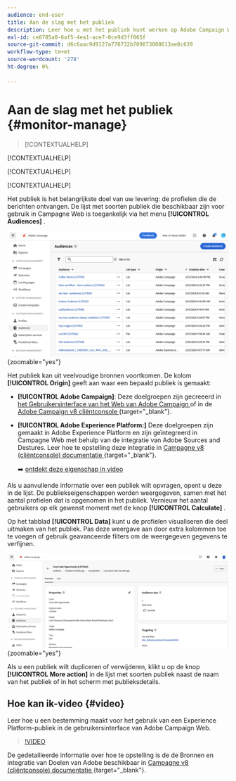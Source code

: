 ```yaml
---
audience: end-user
title: Aan de slag met het publiek
description: Leer hoe u met het publiek kunt werken op Adobe Campaign Web
exl-id: ce0785a0-6af5-4ea1-ace7-0ce9d3ff065f
source-git-commit: d6c6aac9d9127a770732b709873008613ae8c639
workflow-type: tm+mt
source-wordcount: '278'
ht-degree: 0%

---
```


# Aan de slag met het publiek {#monitor-manage}

>[!CONTEXTUALHELP]
>
[!CONTEXTUALHELP]

[!CONTEXTUALHELP]

[!CONTEXTUALHELP]

Het publiek is het belangrijkste doel van uw levering: de profielen die de berichten ontvangen. De lijst met soorten publiek die beschikbaar zijn voor gebruik in Campagne Web is toegankelijk via het menu **[!UICONTROL Audiences]** .

![ Schermschot die de lijst van publiek tonen beschikbaar in het Web van de Campagne.](assets/audiences-list.png){zoomable="yes"}

Het publiek kan uit veelvoudige bronnen voortkomen. De kolom **[!UICONTROL Origin]** geeft aan waar een bepaald publiek is gemaakt:

* **[!UICONTROL Adobe Campaign]**: Deze doelgroepen zijn gecreeerd in [ het Gebruikersinterface van het Web van Adobe Campaign ](create-audience.md) of in de [ Adobe Campaign v8 cliëntconsole ](https://experienceleague.adobe.com/docs/campaign/campaign-v8/audience/create-audiences/create-audiences.html) {target="_blank"}.

* **[!UICONTROL Adobe Experience Platform:]** Deze doelgroepen zijn gemaakt in Adobe Experience Platform en zijn geïntegreerd in Campagne Web met behulp van de integratie van Adobe Sources and Destures. Leer hoe te opstelling deze integratie in [ Campagne v8 (cliëntconsole) documentatie ](https://experienceleague.adobe.com/docs/campaign/campaign-v8/connect/ac-aep/ac-aep.html) {target="_blank"}.

  ➡️ [ ontdekt deze eigenschap in video ](#video)

Als u aanvullende informatie over een publiek wilt opvragen, opent u deze in de lijst. De publiekseigenschappen worden weergegeven, samen met het aantal profielen dat is opgenomen in het publiek. Vernieuw het aantal gebruikers op elk gewenst moment met de knop **[!UICONTROL Calculate]** .

Op het tabblad **[!UICONTROL Data]** kunt u de profielen visualiseren die deel uitmaken van het publiek. Pas deze weergave aan door extra kolommen toe te voegen of gebruik geavanceerde filters om de weergegeven gegevens te verfijnen.

![ Schermafbeelding die publieksdetails, met inbegrip van profielen en aanpassingsopties toont.](assets/audiences-details.png){zoomable="yes"}

Als u een publiek wilt dupliceren of verwijderen, klikt u op de knop **[!UICONTROL More action]** in de lijst met soorten publiek naast de naam van het publiek of in het scherm met publieksdetails.

## Hoe kan ik-video {#video}

Leer hoe u een bestemming maakt voor het gebruik van een Experience Platform-publiek in de gebruikersinterface van Adobe Campaign Web.

>[!VIDEO](https://video.tv.adobe.com/v/3427635?quality=12)

De gedetailleerde informatie over hoe te opstelling is de de Bronnen en integratie van Doelen van Adobe beschikbaar in [ Campagne v8 (cliëntconsole) documentatie ](https://experienceleague.adobe.com/docs/campaign/campaign-v8/connect/ac-aep/ac-aep.html) {target="_blank"}.